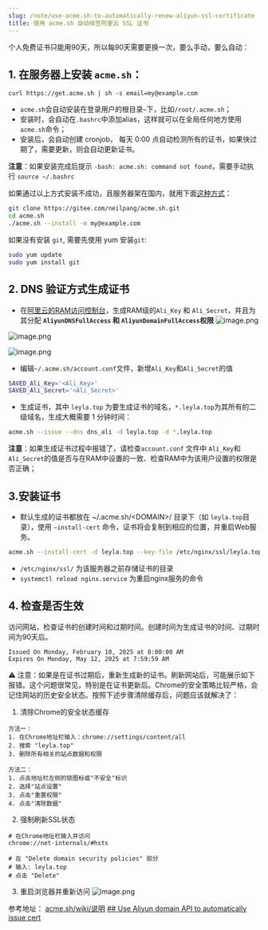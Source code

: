 ```yaml
---
slug: /note/use-acme.sh-to-automatically-renew-aliyun-ssl-certificate
title: 使用 acme.sh 自动续签阿里云 SSL 证书
---
```

个人免费证书只能用90天，所以每90天需要更换一次，要么手动，要么自动：

## 1. 在服务器上安装 `acme.sh`：
```shell
curl https://get.acme.sh | sh -s email=my@example.com
```

- `acme.sh`会自动安装在登录用户的根目录`~`下，比如`/root/.acme.sh`；
- 安装时，会自动在`.bashrc`中添加alias，这样就可以在全局任何地方使用 `acme.sh`命令；
- 安装后，会自动创建 cronjob， 每天 0:00 点自动检测所有的证书，如果快过期了，需要更新，则会自动更新证书。

**注意**：如果安装完成后提示 `-bash: acme.sh: command not found`，需要手动执行 `source ~/.bashrc`

如果通过以上方式安装不成功，且服务器架在国内，就用下面[这种方式](https://github.com/acmesh-official/acme.sh/wiki/Install-in-China)：

```sh
git clone https://gitee.com/neilpang/acme.sh.git
cd acme.sh
./acme.sh --install -m my@example.com
```


如果没有安装 `git`, 需要先使用 yum 安装`git`:
```sh
sudo yum update
sudo yum install git
```



## 2. DNS 验证方式生成证书
- 在[阿里云的RAM访问控制台](https://ram.console.aliyun.com/users)，生成RAM级的`Ali_Key` 和 `Ali_Secret`，并且为其分配 **`AliyunDNSFullAccess` 和 `AliyunDomainFullAccess`权限**
![image.png](http://images.leyla.top/note/20250627153110.png)

![image.png](http://images.leyla.top/note/20250627153157.png)

![image.png](http://images.leyla.top/note/20250627153238.png)


- 编辑`~/.acme.sh/account.conf`文件，新增`Ali_Key`和`Ali_Secret`的值
```sh
SAVED_Ali_Key='<Ali_Key>'
SAVED_Ali_Secret='<Ali_Secret>'
```

- 生成证书，其中 `leyla.top` 为要生成证书的域名，`*.leyla.top`为其所有的二级域名，生成大概需要 1 分钟时间：
```sh
acme.sh --issue --dns dns_ali -d leyla.top -d *.leyla.top
```

**注意**：如果生成证书过程中报错了，请检查`account.conf` 文件中 `Ali_Key`和`Ali_Secret`的值是否与在RAM中设置的一致、检查RAM中为该用户设置的权限是否正确；

## 3.安装证书
- 默认生成的证书都放在 ~/.acme.sh/\<DOMAIN\>/ 目录下（如 `leyla.top`目录），使用 `–install-cert` 命令，证书将会复制到相应的位置，并重启Web服务。

```sh
acme.sh --install-cert -d leyla.top --key-file /etc/nginx/ssl/leyla.top.key --fullchain-file /etc/nginx/ssl/leyla.top.pem --reloadcmd "systemctl reload nginx.service"
```

- `/etc/nginx/ssl/` 为该服务器之前存储证书的目录
- `systemctl reload nginx.service` 为重启nginx服务的命令

## 4. 检查是否生效
访问网站，检查证书的创建时间和过期时间。创建时间为生成证书的时间、过期时间为90天后。
```
Issued On Monday, February 10, 2025 at 8:00:00 AM
Expires On Monday, May 12, 2025 at 7:59:59 AM
```

⚠️ 注意：如果是在证书过期后，重新生成新的证书。刷新网站后，可能展示如下报错。这个问题很常见，特别是在证书更新后。Chrome的安全策略比较严格，会记住网站的历史安全状态。按照下述步骤清除缓存后，问题应该就解决了：
1. 清除Chrome的安全状态缓存
```
方法一：
1. 在Chrome地址栏输入：chrome://settings/content/all
2. 搜索 "leyla.top"
3. 删除所有相关的站点数据和权限

方法二：
1. 点击地址栏左侧的锁图标或"不安全"标识
2. 选择"站点设置"
3. 点击"重置权限"
4. 点击"清除数据"

```

2. 强制刷新SSL状态
```
# 在Chrome地址栏输入并访问
chrome://net-internals/#hsts

# 在 "Delete domain security policies" 部分
# 输入: leyla.top
# 点击 "Delete"

```

3. 重启浏览器并重新访问
![image.png](http://images.leyla.top/note/20250627163106.png)


参考地址：
[acme.sh/wiki/说明](https://github.com/acmesh-official/acme.sh/wiki/%E8%AF%B4%E6%98%8E)
[## Use Aliyun domain API to automatically issue cert](https://github.com/acmesh-official/acme.sh/wiki/dnsapi#11-use-aliyun-domain-api-to-automatically-issue-cert)



